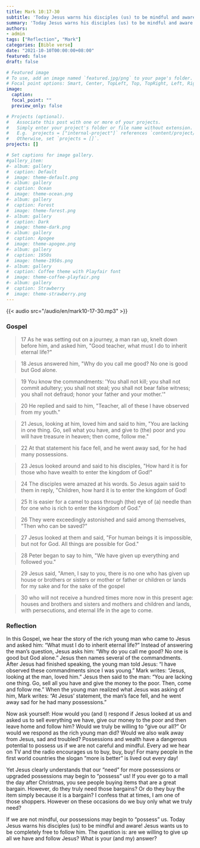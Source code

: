 ```yaml
---
title: Mark 10:17-30
subtitle: 'Today Jesus warns his disciples (us) to be mindful and aware!  Jesus wants us to be completely free to follow him.  The question is: are we willing to give up all we have and follow Jesus?  What is your (and my) answer?'
summary: 'Today Jesus warns his disciples (us) to be mindful and aware!  Jesus wants us to be completely free to follow him.  The question is: are we willing to give up all we have and follow Jesus?  What is your (and my) answer?'
authors:
- admin
tags: ["Reflection", "Mark"]
categories: [Bible verse]
date: "2021-10-10T00:00:00+08:00"
featured: false
draft: false

# Featured image
# To use, add an image named `featured.jpg/png` to your page's folder.
# Focal point options: Smart, Center, TopLeft, Top, TopRight, Left, Right, BottomLeft, Bottom, BottomRight
image:
  caption:
  focal_point: ""
  preview_only: false

# Projects (optional).
#   Associate this post with one or more of your projects.
#   Simply enter your project's folder or file name without extension.
#   E.g. `projects = ["internal-project"]` references `content/project/deep-learning/index.md`.
#   Otherwise, set `projects = []`.
projects: []

# Set captions for image gallery.
#gallery_item:
#- album: gallery
#  caption: Default
#  image: theme-default.png
#- album: gallery
#  caption: Ocean
#  image: theme-ocean.png
#- album: gallery
#  caption: Forest
#  image: theme-forest.png
#- album: gallery
#  caption: Dark
#  image: theme-dark.png
#- album: gallery
#  caption: Apogee
#  image: theme-apogee.png
#- album: gallery
#  caption: 1950s
#  image: theme-1950s.png
#- album: gallery
#  caption: Coffee theme with Playfair font
#  image: theme-coffee-playfair.png
#- album: gallery
#  caption: Strawberry
#  image: theme-strawberry.png
---
```


{{< audio src="/audio/en/mark10-17-30.mp3" >}}

### Gospel
> 17 As he was setting out on a journey, a man ran up, knelt down before him, and asked him, "Good teacher, what must I do to inherit eternal life?"

> 18 Jesus answered him, "Why do you call me good? No one is good but God alone.

> 19 You know the commandments: 'You shall not kill; you shall not commit adultery; you shall not steal; you shall not bear false witness; you shall not defraud; honor your father and your mother.'"

> 20 He replied and said to him, "Teacher, all of these I have observed from my youth."

> 21 Jesus, looking at him, loved him and said to him, "You are lacking in one thing. Go, sell what you have, and give to (the) poor and you will have treasure in heaven; then come, follow me."

> 22 At that statement his face fell, and he went away sad, for he had many possessions.

> 23 Jesus looked around and said to his disciples, "How hard it is for those who have wealth to enter the kingdom of God!"

> 24 The disciples were amazed at his words. So Jesus again said to them in reply, "Children, how hard it is to enter the kingdom of God!

> 25 It is easier for a camel to pass through (the) eye of (a) needle than for one who is rich to enter the kingdom of God."

> 26 They were exceedingly astonished and said among themselves, "Then who can be saved?"

> 27 Jesus looked at them and said, "For human beings it is impossible, but not for God. All things are possible for God."

> 28 Peter began to say to him, "We have given up everything and followed you."

> 29 Jesus said, "Amen, I say to you, there is no one who has given up house or brothers or sisters or mother or father or children or lands for my sake and for the sake of the gospel

> 30 who will not receive a hundred times more now in this present age: houses and brothers and sisters and mothers and children and lands, with persecutions, and eternal life in the age to come.

### Reflection
In this Gospel, we hear the story of the rich young man who came to Jesus and asked him: “What must I do to inherit eternal life?”  Instead of answering the man’s question, Jesus asks him: “Why do you call me good?  No one is good but God alone.”  Jesus then names several of the commandments.   After Jesus had finished speaking, the young man told Jesus: “I have observed these commandments since I was young.”  Mark writes: “Jesus, looking at the man, loved him.”  Jesus then said to the man: “You are lacking one thing.  Go, sell all you have and give the money to the poor.  Then, come and follow me.”  When the young man realized what Jesus was asking of him, Mark writes: “At Jesus’ statement, the man’s face fell, and he went away sad for he had many possessions.”

Now ask yourself: How would you (and I) respond if Jesus looked at us and asked us to sell everything we have, give our money to the poor and then leave home and follow him?  Would we truly be willing to “give our all?”  Or would we respond as the rich young man did?  Would we also walk away from Jesus, sad and troubled?  Possessions and wealth have a dangerous potential to possess us if we are not careful and mindful.  Every ad we hear on TV and the radio encourages us to buy, buy, buy!  For many people in the first world countries the slogan “more is better” is lived out every day!

Yet Jesus clearly understands that our “need” for more possessions or upgraded possessions may begin to “possess” us!  If you ever go to a mall the day after Christmas, you see people buying items that are a great bargain.  However, do they truly need those bargains?  Or do they buy the item simply because it is a bargain?  I confess that at times, I am one of those shoppers.  However on these occasions do we buy only what we truly need?

If we are not mindful, our possessions may begin to “possess” us.  Today Jesus warns his disciples (us) to be mindful and aware!  Jesus wants us to be completely free to follow him.  The question is: are we willing to give up all we have and follow Jesus?  What is your (and my) answer? 
